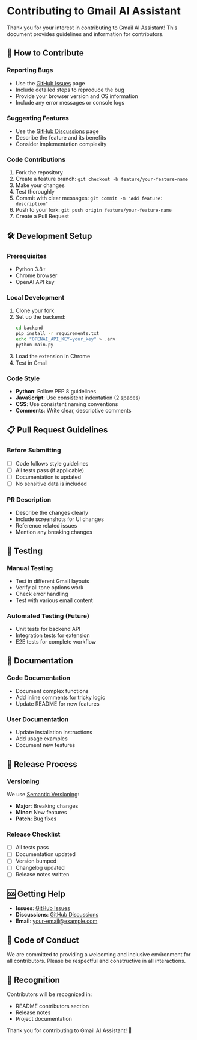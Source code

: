 # Contributing to Gmail AI Assistant

Thank you for your interest in contributing to Gmail AI Assistant! This document provides guidelines and information for contributors.

## 🤝 How to Contribute

### Reporting Bugs
- Use the [GitHub Issues](https://github.com/yourusername/gmail-ai-assistant/issues) page
- Include detailed steps to reproduce the bug
- Provide your browser version and OS information
- Include any error messages or console logs

### Suggesting Features
- Use the [GitHub Discussions](https://github.com/yourusername/gmail-ai-assistant/discussions) page
- Describe the feature and its benefits
- Consider implementation complexity

### Code Contributions
1. Fork the repository
2. Create a feature branch: `git checkout -b feature/your-feature-name`
3. Make your changes
4. Test thoroughly
5. Commit with clear messages: `git commit -m "Add feature: description"`
6. Push to your fork: `git push origin feature/your-feature-name`
7. Create a Pull Request

## 🛠️ Development Setup

### Prerequisites
- Python 3.8+
- Chrome browser
- OpenAI API key

### Local Development
1. Clone your fork
2. Set up the backend:
   ```bash
   cd backend
   pip install -r requirements.txt
   echo "OPENAI_API_KEY=your_key" > .env
   python main.py
   ```
3. Load the extension in Chrome
4. Test in Gmail

### Code Style
- **Python**: Follow PEP 8 guidelines
- **JavaScript**: Use consistent indentation (2 spaces)
- **CSS**: Use consistent naming conventions
- **Comments**: Write clear, descriptive comments

## 📋 Pull Request Guidelines

### Before Submitting
- [ ] Code follows style guidelines
- [ ] All tests pass (if applicable)
- [ ] Documentation is updated
- [ ] No sensitive data is included

### PR Description
- Describe the changes clearly
- Include screenshots for UI changes
- Reference related issues
- Mention any breaking changes

## 🧪 Testing

### Manual Testing
- Test in different Gmail layouts
- Verify all tone options work
- Check error handling
- Test with various email content

### Automated Testing (Future)
- Unit tests for backend API
- Integration tests for extension
- E2E tests for complete workflow

## 📝 Documentation

### Code Documentation
- Document complex functions
- Add inline comments for tricky logic
- Update README for new features

### User Documentation
- Update installation instructions
- Add usage examples
- Document new features

## 🚀 Release Process

### Versioning
We use [Semantic Versioning](https://semver.org/):
- **Major**: Breaking changes
- **Minor**: New features
- **Patch**: Bug fixes

### Release Checklist
- [ ] All tests pass
- [ ] Documentation updated
- [ ] Version bumped
- [ ] Changelog updated
- [ ] Release notes written

## 🆘 Getting Help

- **Issues**: [GitHub Issues](https://github.com/yourusername/gmail-ai-assistant/issues)
- **Discussions**: [GitHub Discussions](https://github.com/yourusername/gmail-ai-assistant/discussions)
- **Email**: your-email@example.com

## 📄 Code of Conduct

We are committed to providing a welcoming and inclusive environment for all contributors. Please be respectful and constructive in all interactions.

## 🙏 Recognition

Contributors will be recognized in:
- README contributors section
- Release notes
- Project documentation

Thank you for contributing to Gmail AI Assistant! 🚀 